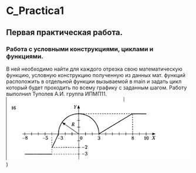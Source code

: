 # C_Practica1
## Первая практическая работа.
### Работа с условными конструкциями, циклами и функциями.
В ней необходимо найти для каждого отрезка свою математическую функцию, условную конструкцию полученную из данных мат. функций расположить в отдельной функции вызываемой в main и задать цикл который будет проходить по всему графику с заданным шагом. Работу выполнил Туполев А.И. группа ИПМП11.
![Image alt](https://github.com/TLosTT/C_Practica1/blob/main/image.png))

